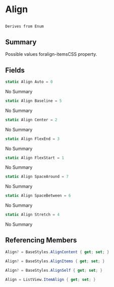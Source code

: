 # Align

## 
```c#
Derives from Enum
```

## Summary

Possible values foralign-itemsCSS property.
## Fields

```c#
static Align Auto = 0
```
No Summary
```c#
static Align Baseline = 5
```
No Summary
```c#
static Align Center = 2
```
No Summary
```c#
static Align FlexEnd = 3
```
No Summary
```c#
static Align FlexStart = 1
```
No Summary
```c#
static Align SpaceAround = 7
```
No Summary
```c#
static Align SpaceBetween = 6
```
No Summary
```c#
static Align Stretch = 4
```
No Summary
## Referencing Members

```c#
Align? = BaseStyles.AlignContent { get; set; } 
```
```c#
Align? = BaseStyles.AlignItems { get; set; } 
```
```c#
Align? = BaseStyles.AlignSelf { get; set; } 
```
```c#
Align = ListView.ItemAlign { get; set; } 
```
